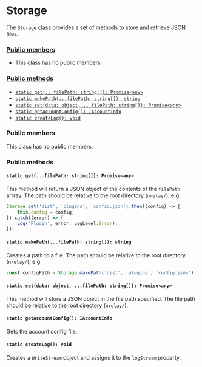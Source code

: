 # Storage
The `Storage` class provides a set of methods to store and retrieve JSON files.

### [Public members](#public-members)
 + This class has no public members.
### [Public methods](#public-methods)
 + [`static get(...filePath: string[]): Promise<any>`](#static-getfilepath-string-promiseany)
 + [`static makePath(...filePath: string[]): string`](#static-makepathfilepath-string-string)
 + [`static set(data: object, ...filePath: string[]): Promise<any>`](#static-setdata-object-filepath-string-promiseany)
 + [`static getAccountConfig(): IAccountInfo`](#static-getaccountconfig-iaccountinfo)
 + [`static createLog(): void`](#static-createlog-void)



### Public members
This class has no public members.

### Public methods
#### `static get(...filePath: string[]): Promise<any>`
This method will return a JSON object of the contents of the `filePath` arrray. The path should be relative to the root directory (`nrelay/`), e.g.
```typescript
Storage.get('dist', 'plugins', 'config.json').then((config) => {
    this.config = config;
}).catch((error) => {
    Log('Plugin', error, LogLevel.Error);
});
```

#### `static makePath(...filePath: string[]): string`
Creates a path to a file. The path should be relative to the root directory (`nrelay/`), e.g.
```typescript
const configPath = Storage.makePath('dist', 'plugins', 'config.json');
```

#### `static set(data: object, ...filePath: string[]): Promise<any>`
This method will store a JSON object in the file path specified. The file path should be relative to the root directory (`nrelay/`).

#### `static getAccountConfig(): IAccountInfo`
Gets the account config file.

#### `static createLog(): void`
Creates a `WriteStream` object and assigns it to the `logStream` property.
